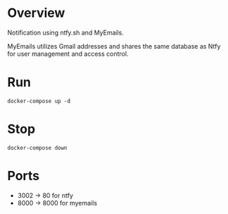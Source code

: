 # Overview

Notification using ntfy.sh and MyEmails.

MyEmails utilizes Gmail addresses and shares the same database as Ntfy for user management and access control.

# Run

	docker-compose up -d

# Stop

	docker-compose down

# Ports

- 3002 -> 80 for ntfy
- 8000 -> 8000 for myemails
